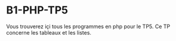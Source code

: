 # B1-PHP-TP5
Vous trouverez içi tous les programmes en php pour le TP5.
Ce TP concerne les tableaux et les listes.
